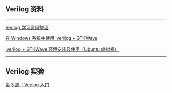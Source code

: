 ## Verilog 资料

***


[Verilog 学习资料整理](verilog/iverilog-gtkwave-environment-installation-usage.md)

[在 Windows 系统中使用 iverilog + GTKWave](verilog/verilog-windows.md)

[iverilog + GTKWave 环境安装及使用（Ubuntu 虚拟机）](verilog/iverilog-gtkwave-environment-installation-usage.md)



***


## Verilog 实验

[第 3 周：Verilog 入门](pocc/week3-verilog-intro.md)